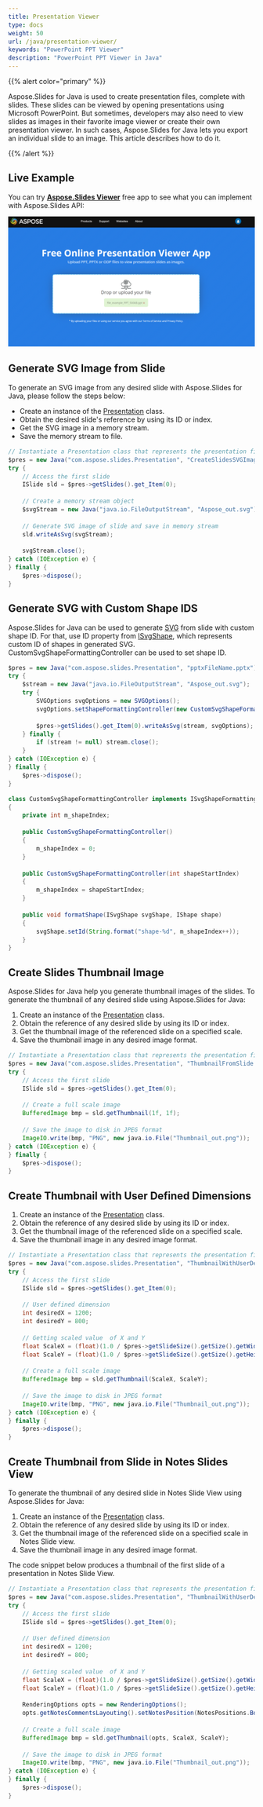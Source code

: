 ```yaml
---
title: Presentation Viewer
type: docs
weight: 50
url: /java/presentation-viewer/
keywords: "PowerPoint PPT Viewer"
description: "PowerPoint PPT Viewer in Java"
---
```


{{% alert color="primary" %}} 

Aspose.Slides for Java is used to create presentation files, complete with slides. These slides can be viewed by opening presentations using Microsoft PowerPoint. But sometimes, developers may also need to view slides as images in their favorite image viewer or create their own presentation viewer. In such cases, Aspose.Slides for Java lets you export an individual slide to an image. This article describes how to do it.

{{% /alert %}} 

## **Live Example**
You can try [**Aspose.Slides Viewer**](https://products.aspose.app/slides/viewer/) free app to see what you can implement with Aspose.Slides API:

[](https://products.aspose.app/slides/viewer/)

[![todo:image_alt_text](slides-viewer.png)](https://products.aspose.app/slides/viewer/)

## **Generate SVG Image from Slide**
To generate an SVG image from any desired slide with Aspose.Slides for Java, please follow the steps below:

- Create an instance of the [Presentation](https://apireference.aspose.com/slides/java/com.aspose.slides/Presentation) class.
- Obtain the desired slide's reference by using its ID or index.
- Get the SVG image in a memory stream.
- Save the memory stream to file.

```java
// Instantiate a Presentation class that represents the presentation file
$pres = new Java("com.aspose.slides.Presentation", "CreateSlidesSVGImage.pptx");
try {
    // Access the first slide
    ISlide sld = $pres->getSlides().get_Item(0);

    // Create a memory stream object
    $svgStream = new Java("java.io.FileOutputStream", "Aspose_out.svg");

    // Generate SVG image of slide and save in memory stream
    sld.writeAsSvg(svgStream);

    svgStream.close();
} catch (IOException e) {
} finally {
    $pres->dispose();
}
```

## **Generate SVG with Custom Shape IDS**
Aspose.Slides for Java can be used to generate [SVG](https://wiki.fileformat.com/page-description-language/svg/) from slide with custom shape ID. For that, use ID property from [ISvgShape](https://apireference.aspose.com/slides/java/com.aspose.slides/ISvgShape), which represents custom ID of shapes in generated SVG. CustomSvgShapeFormattingController can be used to set shape ID.

```java
$pres = new Java("com.aspose.slides.Presentation", "pptxFileName.pptx");
try {
    $stream = new Java("java.io.FileOutputStream", "Aspose_out.svg");
    try {
        SVGOptions svgOptions = new SVGOptions();
        svgOptions.setShapeFormattingController(new CustomSvgShapeFormattingController());

        $pres->getSlides().get_Item(0).writeAsSvg(stream, svgOptions);
    } finally {
        if (stream != null) stream.close();
    }
} catch (IOException e) {
} finally {
    $pres->dispose();
}
```
```java
class CustomSvgShapeFormattingController implements ISvgShapeFormattingController
{
    private int m_shapeIndex;

    public CustomSvgShapeFormattingController()
    {
        m_shapeIndex = 0;
    }
    
    public CustomSvgShapeFormattingController(int shapeStartIndex)
    {
        m_shapeIndex = shapeStartIndex;
    }

    public void formatShape(ISvgShape svgShape, IShape shape)
    {
        svgShape.setId(String.format("shape-%d", m_shapeIndex++));
    }
}
```

## **Create Slides Thumbnail Image**
Aspose.Slides for Java help you generate thumbnail images of the slides. To generate the thumbnail of any desired slide using Aspose.Slides for Java:

1. Create an instance of the [Presentation](https://apireference.aspose.com/slides/java/com.aspose.slides/Presentation) class.
1. Obtain the reference of any desired slide by using its ID or index.
1. Get the thumbnail image of the referenced slide on a specified scale.
1. Save the thumbnail image in any desired image format.

```java
// Instantiate a Presentation class that represents the presentation file
$pres = new Java("com.aspose.slides.Presentation", "ThumbnailFromSlide.pptx");
try {
    // Access the first slide
    ISlide sld = $pres->getSlides().get_Item(0);

    // Create a full scale image
    BufferedImage bmp = sld.getThumbnail(1f, 1f);

    // Save the image to disk in JPEG format
    ImageIO.write(bmp, "PNG", new java.io.File("Thumbnail_out.png"));
} catch (IOException e) {
} finally {
    $pres->dispose();
}
```

## **Create Thumbnail with User Defined Dimensions**

1. Create an instance of the [Presentation](https://apireference.aspose.com/slides/java/com.aspose.slides/Presentation) class.
1. Obtain the reference of any desired slide by using its ID or index.
1. Get the thumbnail image of the referenced slide on a specified scale.
1. Save the thumbnail image in any desired image format.

```java
// Instantiate a Presentation class that represents the presentation file
$pres = new Java("com.aspose.slides.Presentation", "ThumbnailWithUserDefinedDimensions.pptx");
try {
    // Access the first slide
    ISlide sld = $pres->getSlides().get_Item(0);

    // User defined dimension
    int desiredX = 1200;
    int desiredY = 800;

    // Getting scaled value  of X and Y
    float ScaleX = (float)(1.0 / $pres->getSlideSize().getSize().getWidth()) * desiredX;
    float ScaleY = (float)(1.0 / $pres->getSlideSize().getSize().getHeight()) * desiredY;
    
    // Create a full scale image
    BufferedImage bmp = sld.getThumbnail(ScaleX, ScaleY);

    // Save the image to disk in JPEG format
    ImageIO.write(bmp, "PNG", new java.io.File("Thumbnail_out.png"));
} catch (IOException e) {
} finally {
    $pres->dispose();
}
```

## **Create Thumbnail from Slide in Notes Slides View**
To generate the thumbnail of any desired slide in Notes Slide View using Aspose.Slides for Java:

1. Create an instance of the [Presentation](https://apireference.aspose.com/slides/java/com.aspose.slides/Presentation) class.
1. Obtain the reference of any desired slide by using its ID or index.
1. Get the thumbnail image of the referenced slide on a specified scale in Notes Slide view.
1. Save the thumbnail image in any desired image format.

The code snippet below produces a thumbnail of the first slide of a presentation in Notes Slide View.

```java
// Instantiate a Presentation class that represents the presentation file
$pres = new Java("com.aspose.slides.Presentation", "ThumbnailWithUserDefinedDimensions.pptx");
try {
    // Access the first slide
    ISlide sld = $pres->getSlides().get_Item(0);

    // User defined dimension
    int desiredX = 1200;
    int desiredY = 800;

    // Getting scaled value  of X and Y
    float ScaleX = (float)(1.0 / $pres->getSlideSize().getSize().getWidth()) * desiredX;
    float ScaleY = (float)(1.0 / $pres->getSlideSize().getSize().getHeight()) * desiredY;

    RenderingOptions opts = new RenderingOptions();
    opts.getNotesCommentsLayouting().setNotesPosition(NotesPositions.BottomTruncated);
    
    // Create a full scale image
    BufferedImage bmp = sld.getThumbnail(opts, ScaleX, ScaleY);

    // Save the image to disk in JPEG format
    ImageIO.write(bmp, "PNG", new java.io.File("Thumbnail_out.png"));
} catch (IOException e) {
} finally {
    $pres->dispose();
}
```
